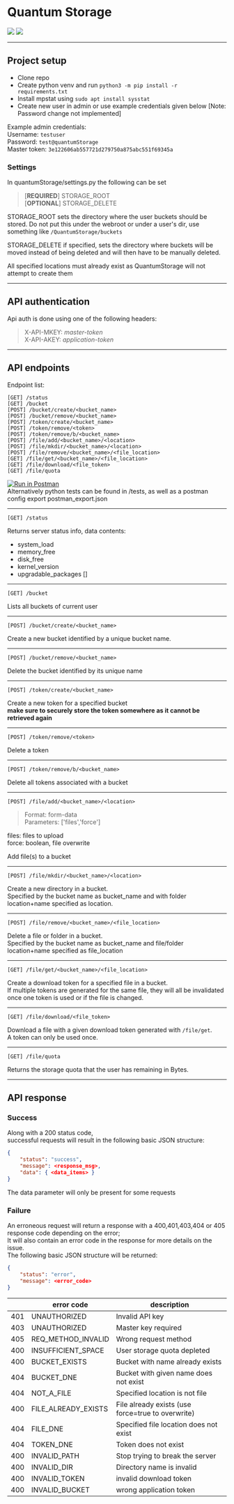 # Quantum Storage
![](https://img.shields.io/badge/Python-3.9.4-yellow) ![](https://img.shields.io/badge/Django-3.2.4-yellowgreen)

---
## Project setup
- Clone repo
- Create python venv and run `python3 -m pip install -r requirements.txt`
- Install mpstat using `sudo apt install sysstat`
- Create new user in admin or use example credentials given below [Note: Password change not implemented]

Example admin credentials:  
Username: `testuser`  
Password: `test@quantumStorage`  
Master token: `3e122606ab557721d279750a875abc551f69345a`  

### Settings
In quantumStorage/settings.py the following can be set  
> [__REQUIRED__] STORAGE_ROOT  
> [__OPTIONAL__] STORAGE_DELETE  

STORAGE_ROOT sets the directory where the user buckets should be stored. Do not put this under the webroot or under a user's dir, use something like `/QuantumStorage/buckets`

STORAGE_DELETE if specified, sets the directory where buckets will be moved instead of being deleted and will then have to be manually deleted.


All specified locations must already exist as QuantumStorage will not attempt to create them

---
## API authentication

Api auth is done using one of the following headers:
> X-API-MKEY: _master-token_  
> X-API-AKEY: _application-token_

---
## API endpoints

Endpoint list:
```django
[GET] /status
[GET] /bucket
[POST] /bucket/create/<bucket_name>
[POST] /bucket/remove/<bucket_name>
[POST] /token/create/<bucket_name>
[POST] /token/remove/<token>
[POST] /token/remove/b/<bucket_name>
[POST] /file/add/<bucket_name>/<location>
[POST] /file/mkdir/<bucket_name>/<location>
[POST] /file/remove/<bucket_name>/<file_location>
[GET] /file/get/<bucket_name>/<file_location>
[GET] /file/download/<file_token>
[GET] /file/quota
```
[![Run in Postman](https://run.pstmn.io/button.svg)](https://app.getpostman.com/run-collection/15577097-9f7283b4-912c-4328-8be1-5b1c2fdbfa06?action=collection%2Ffork&collection-url=entityId%3D15577097-9f7283b4-912c-4328-8be1-5b1c2fdbfa06%26entityType%3Dcollection%26workspaceId%3Db6328c5e-b918-4f79-ba75-733d9b19a768)  
Alternatively python tests can be found in /tests, as well as a postman config export postman_export.json

---
`[GET] /status`

Returns server status info, data contents:
- system_load
- memory_free
- disk_free
- kernel_version
- upgradable_packages []

---
`[GET] /bucket`

Lists all buckets of current user

---
`[POST] /bucket/create/<bucket_name>`

Create a new bucket identified by a unique bucket name.

---
`[POST] /bucket/remove/<bucket_name>`

Delete the bucket identified by its unique name

---
`[POST] /token/create/<bucket_name>`

Create a new token for a specified bucket  
__make sure to securely store the token somewhere as it cannot be retrieved again__

---
`[POST] /token/remove/<token>`

Delete a token

---
`[POST] /token/remove/b/<bucket_name>`

Delete all tokens associated with a bucket

---
`[POST] /file/add/<bucket_name>/<location>`

> Format: form-data  
> Parameters: ['files','force']  

files: files to upload  
force: boolean, file overwrite

Add file(s) to a bucket 

---
`[POST] /file/mkdir/<bucket_name>/<location>`

Create a new directory in a bucket.  
Specified by the bucket name as bucket_name and with folder location+name specified as location.

---
`[POST] /file/remove/<bucket_name>/<file_location>`

Delete a file or folder in a bucket.  
Specified by the bucket name as bucket_name and file/folder location+name specified as file_location

---
`[GET] /file/get/<bucket_name>/<file_location>`

Create a download token for a specified file in a bucket.  
If multiple tokens are generated for the same file, they will all be invalidated once one token is used or if the file is changed.

---
`[GET] /file/download/<file_token>`

Download a file with a given download token generated with `/file/get`.  
A token can only be used once.

---
`[GET] /file/quota`

Returns the storage quota that the user has remaining in Bytes.

--- 
## API response

### __Success__
Along with a 200 status code,  
successful requests will result in the following basic JSON structure:
```json
{
    "status": "success",
    "message": <response_msg>,
    "data": { <data_items> }
}
```
The data parameter will only be present for some requests

### __Failure__
An erroneous request will return a response with a 400,401,403,404 or 405 response code depending on the error;  
It will also contain an error code in the response for more details on the issue.  
The following basic JSON structure will be returned:
```json
{
    "status": "error", 
    "message": <error_code>
}
```

|     | error code          | description                                       |
|-----|---------------------|---------------------------------------------------|
| 401 | UNAUTHORIZED        | Invalid API key                                   |
| 403 | UNAUTHORIZED        | Master key required                               |
| 405 | REQ_METHOD_INVALID  | Wrong request method                              |
| 400 | INSUFFICIENT_SPACE  | User storage quota depleted                       |
| 400 | BUCKET_EXISTS       | Bucket with name already exists                   |
| 404 | BUCKET_DNE          | Bucket with given name does not exist             |
| 404 | NOT_A_FILE          | Specified location is not file                    |
| 400 | FILE_ALREADY_EXISTS | File already exists (use force=true to overwrite) |
| 404 | FILE_DNE            | Specified file location does not exist            |
| 404 | TOKEN_DNE           | Token does not exist                              |
| 400 | INVALID_PATH        | Stop trying to break the server                   |
| 400 | INVALID_DIR         | Directory name is invalid                         |
| 400 | INVALID_TOKEN       | invalid download token                            |
| 400 | INVALID_BUCKET      | wrong application token                           |
